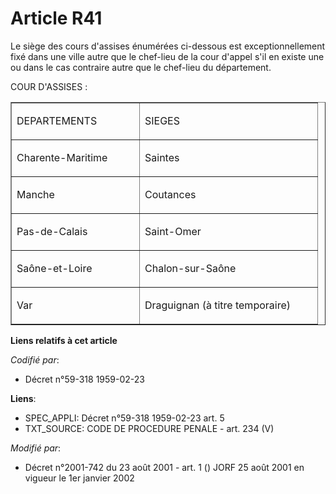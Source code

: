 # Article R41

Le siège des cours d'assises énumérées ci-dessous est exceptionnellement fixé dans une ville autre que le chef-lieu de la
cour d'appel s'il en existe une ou dans le cas contraire autre que le chef-lieu du département.

COUR D'ASSISES : 

<table align="center" border="1" cellpadding="0" cellspacing="0" width="378">
  <tbody>
    <tr>
      <td width="188">

DEPARTEMENTS

</td>
      <td width="268">

SIEGES

</td>
    </tr>
    <tr>
      <td valign="top" width="188">

Charente-Maritime

</td>
      <td valign="top" width="268">

Saintes

</td>
    </tr>
    <tr>
      <td valign="top" width="188">

Manche

</td>
      <td valign="top" width="268">

Coutances

</td>
    </tr>
    <tr>
      <td valign="top" width="188">

Pas-de-Calais

</td>
      <td valign="top" width="268">

Saint-Omer

</td>
    </tr>
    <tr>
      <td valign="top" width="188">

Saône-et-Loire

</td>
      <td valign="top" width="268">

Chalon-sur-Saône

</td>
    </tr>
    <tr>
      <td valign="top" width="188">

Var

</td>
      <td valign="top" width="268">

Draguignan (à titre temporaire)

</td>
    </tr>
  </tbody>
</table>

**Liens relatifs à cet article**

_Codifié par_:

  - Décret n°59-318 1959-02-23

**Liens**:

  - SPEC_APPLI: Décret n°59-318 1959-02-23 art. 5
  - TXT_SOURCE: CODE DE PROCEDURE PENALE - art. 234 (V)

_Modifié par_:

  - Décret n°2001-742 du 23 août 2001 - art. 1 () JORF 25 août 2001 en vigueur le 1er janvier 2002
